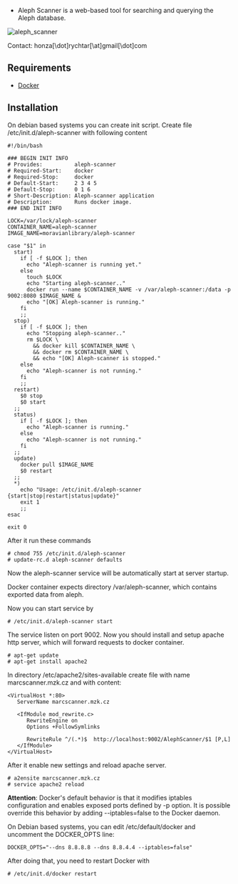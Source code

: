 * Aleph Scanner is a web-based tool for searching and querying the Aleph database. 

![aleph_scanner](http://i.imgur.com/hZrG0iG.png)

Contact: honza[\dot]rychtar[\at]gmail[\dot]com

## Requirements
* [Docker](https://www.docker.com/)

## Installation

On debian based systems you can create init script. Create file /etc/init.d/aleph-scanner with following content

```
#!/bin/bash

### BEGIN INIT INFO
# Provides:          aleph-scanner
# Required-Start:    docker
# Required-Stop:     docker
# Default-Start:     2 3 4 5
# Default-Stop:      0 1 6
# Short-Description: Aleph-scanner application
# Description:       Runs docker image.
### END INIT INFO

LOCK=/var/lock/aleph-scanner
CONTAINER_NAME=aleph-scanner
IMAGE_NAME=moravianlibrary/aleph-scanner

case "$1" in
  start)
    if [ -f $LOCK ]; then
      echo "Aleph-scanner is running yet."
    else
      touch $LOCK
      echo "Starting aleph-scanner.."
      docker run --name $CONTAINER_NAME -v /var/aleph-scanner:/data -p 9002:8080 $IMAGE_NAME &
      echo "[OK] Aleph-scanner is running."
    fi
    ;;
  stop)
    if [ -f $LOCK ]; then
      echo "Stopping aleph-scanner.."
      rm $LOCK \
        && docker kill $CONTAINER_NAME \
        && docker rm $CONTAINER_NAME \
        && echo "[OK] Aleph-scanner is stopped."
    else
      echo "Aleph-scanner is not running."
    fi
    ;;
  restart)
    $0 stop
    $0 start
  ;;
  status)
    if [ -f $LOCK ]; then
      echo "Aleph-scanner is running."
    else
      echo "Aleph-scanner is not running."
    fi
  ;;
  update)
    docker pull $IMAGE_NAME
    $0 restart
  ;;
  *)
    echo "Usage: /etc/init.d/aleph-scanner {start|stop|restart|status|update}"
    exit 1
    ;;
esac

exit 0
```

After it run these commands

```
# chmod 755 /etc/init.d/aleph-scanner
# update-rc.d aleph-scanner defaults
```

Now the aleph-scanner service will be automatically start at server startup.

Docker container expects directory /var/aleph-scanner, which contains exported data from aleph.

Now you can start service by

```
# /etc/init.d/aleph-scanner start
```

The service listen on port 9002. Now you should install and setup apache http server, which will forward requests to docker container.

```
# apt-get update
# apt-get install apache2
```

In directory /etc/apache2/sites-available create file with name marcscanner.mzk.cz and with content:

```
<VirtualHost *:80>
   ServerName marcscanner.mzk.cz

   <IfModule mod_rewrite.c>
      RewriteEngine on
      Options +FollowSymlinks

      RewriteRule ^/(.*)$  http://localhost:9002/AlephScanner/$1 [P,L]
   </IfModule>
</VirtualHost>
```

After it enable new settings and reload apache server.

```
# a2ensite marcscanner.mzk.cz
# service apache2 reload
```

**Attention**: Docker's default behavior is that it modifies iptables configuration and enables exposed ports defined by -p option. It is possible override this behavior by adding --iptables=false to the Docker daemon.

On Debian based systems, you can edit /etc/default/docker and uncomment the DOCKER_OPTS line:

```
DOCKER_OPTS="--dns 8.8.8.8 --dns 8.8.4.4 --iptables=false"
```

After doing that, you need to restart Docker with

```
# /etc/init.d/docker restart
```
